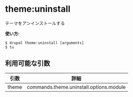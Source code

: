 # theme:uninstall
テーマをアンインストールする

**使い方:**
```
$ drupal theme:uninstall [arguments]
$ tu  
```

## 利用可能な引数
引数 | 詳細
---------|-------------
theme | commands.theme.uninstall.options.module
